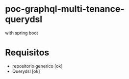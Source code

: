# poc-graphql-multi-tenance-querydsl
with spring boot

# Requisitos
- repositorio generico [ok]
- Querydsl [ok]